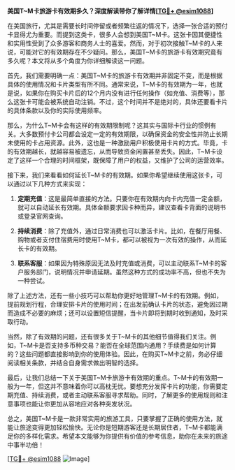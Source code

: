 **美国T~M卡旅游卡有效期多久？深度解读带你了解详情[[TG💪+ @esim1088](https://t.me/s/esim1088)]**

在美国旅行，尤其是需要长时间停留或者频繁往返的情况下，选择一张合适的预付卡显得尤为重要。而提到这类卡，很多人会想到美国T~M卡。这张卡因其便捷性和实用性受到了众多游客和商务人士的喜爱。然而，对于初次接触T~M卡的人来说，可能对它的有效期存在不少疑问。那么，美国T~M卡的旅游卡有效期究竟有多久呢？本文将从多个角度为你详细解读这一问题。

首先，我们需要明确一点：美国T~M卡的旅游卡有效期并非固定不变，而是根据具体的使用情况和卡片类型有所不同。通常来说，T~M卡的有效期为一年，也就是说，如果你在购买卡片后的12个月内没有进行任何操作（如充值、消费等），那么这张卡可能会被系统自动注销。不过，这个时间并不是绝对的，具体还要看卡片的具体条款以及你的实际使用频率。

那么，为什么T~M卡会有这样的有效期限制呢？这其实与国际卡行业的惯例有关。大多数预付卡公司都会设定一定的有效期限，以确保资金的安全性并防止长期未使用的卡占用资源。此外，这也是一种激励用户积极使用卡片的方式。毕竟，卡的有效期越长，就越容易被遗忘，从而导致资金闲置甚至丢失。因此，T~M卡设定了这样一个合理的时间框架，既保障了用户的权益，又维护了公司的运营效率。

接下来，我们来看看如何延长T~M卡的有效期。如果你希望继续使用这张卡，可以通过以下几种方式来实现：

1. **定期充值**：这是最简单直接的方法。只要你在有效期内向卡内充值一定金额，就可以自动延长有效期。具体金额要求因卡种而异，建议查看卡背面的说明书或登录官网查询。

2. **持续消费**：除了充值外，通过日常消费也可以激活卡片。比如，在餐厅用餐、购物或者支付住宿费用时使用T~M卡，都可以被视为一次有效的操作，从而延长卡的有效期。

3. **联系客服**：如果因为特殊原因无法及时充值或消费，可以主动联系T~M卡的客户服务部门，说明情况并申请延期。虽然这种方式的成功率不高，但也不失为一种尝试。

除了上述方法，还有一些小技巧可以帮助你更好地管理T~M卡的有效期。例如，提前规划行程，合理安排卡片的使用时间；在出发前确认卡片的状态，避免因过期而造成不必要的麻烦；还可以设置短信提醒，当卡片即将到期时收到通知，及时采取行动。

当然，除了有效期的问题，还有很多关于T~M卡的其他细节值得我们关注。例如，T~M卡是否支持多币种交易？能否在全球范围内通用？手续费是如何计算的？这些问题都直接影响到你的使用体验。因此，在购买T~M卡之前，务必仔细阅读相关条款，并结合自身需求做出明智的选择。

最后，让我们总结一下关于美国T~M卡旅游卡有效期的重点。T~M卡的有效期一般为一年，但这并不意味着你可以高枕无忧。要想充分发挥卡片的功能，你需要定期充值、持续消费，或者主动联系客服寻求帮助。同时，了解更多的使用规则和注意事项也能让你更加从容地应对各种突发状况。

总之，美国T~M卡是一款非常实用的旅游工具，只要掌握了正确的使用方法，就能让旅途变得更加轻松愉快。无论你是短期游客还是长期居住者，T~M卡都能满足你的多样化需求。希望本文能够为你提供有价值的参考信息，助你在未来的旅途中事半功倍！

[[TG💪+ @esim1088](https://t.me/s/esim1088) ![Image](https://i.postimg.cc/4NQfJmqS/Snipaste-2025-05-13-00-14-12.png)]